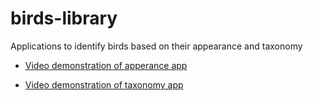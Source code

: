 # birds-library
Applications to identify birds based on their appearance and taxonomy

* [Video demonstration of apperance app](https://drive.google.com/file/d/1LVOIeETbiNcEbojGKSF-IzA0kvnHAtAH/view?usp=sharing)

* [Video demonstration of taxonomy app](https://drive.google.com/file/d/17d9zFKXEqT_yoR0MGu9ZYej9g_8noP54/view?usp=sharing)
